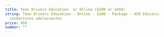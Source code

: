```yaml
---
title: Teen Drivers Education  or Online ($100 or $450)
string: Teen Drivers Education - Online - $100 - Package - 450 Educación para
  conductores adolescentes
price: 450
number: ""
---
```

